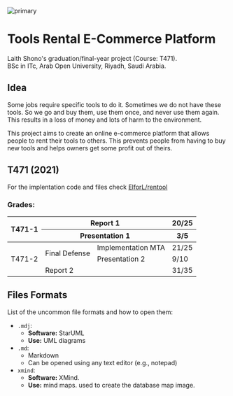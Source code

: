 ![primary](https://user-images.githubusercontent.com/57017872/143594982-5e5fe556-9c55-4022-9eb9-b887f0384b94.png)
# Tools Rental E-Commerce Platform

Laith Shono's graduation/final-year project (Course: T471).  
BSc in ITc, Arab Open University, Riyadh, Saudi Arabia.  

## Idea
Some jobs require specific tools to do it. Sometimes we do not have these tools. So we go and buy them, use them once, and never use them again. This results in a loss of money and lots of harm to the environment.

This project aims to create an online e-commerce platform that allows people to rent their tools to others. This prevents people from having to buy new tools and helps owners get some profit out of theirs.

## T471 (2021)
For the implentation code and files check [ElforL/rentool](https://github.com/ElforL/rentool)

### Grades:
<table>
<thead>
  <tr>
    <th rowspan="2">T471-1</th>
    <th colspan="2">Report 1</th>
    <th>20/25</th>
  </tr>
  <tr>
    <th colspan="2">Presentation 1</th>
    <th>3/5</th>
  </tr>
</thead>
<tbody>
  <tr>
    <td rowspan="3">T471-2</td>
    <td rowspan="2">Final Defense</td>
    <td>Implementation MTA</td>
    <td>21/25</td>
  </tr>
  <tr>
    <td>Presentation 2</td>
    <td>9/10</td>
  </tr>
  <tr>
    <td colspan="2">Report 2</td>
    <td>31/35</td>
  </tr>
</tbody>
</table>

## Files Formats
List of the uncommon file formats and how to open them:
* `.mdj`:
  * __Software:__ StarUML
  * __Use:__ UML diagrams
* `.md`:
  * Markdown
  * Can be opened using any text editor (e.g., notepad)
* `xmind`:
  * __Software:__ XMind.
  * __Use:__ mind maps. used to create the database map image.